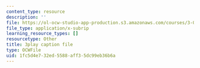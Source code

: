 ```yaml
---
content_type: resource
description: ''
file: https://ol-ocw-studio-app-production.s3.amazonaws.com/courses/3-091sc-introduction-to-solid-state-chemistry-fall-2010/1fc5d4e732ed5588aff35dc99eb36b6a_uCK1z-h7Jbc.vtt
file_type: application/x-subrip
learning_resource_types: []
resourcetype: Other
title: 3play caption file
type: OCWFile
uid: 1fc5d4e7-32ed-5588-aff3-5dc99eb36b6a
---
```

